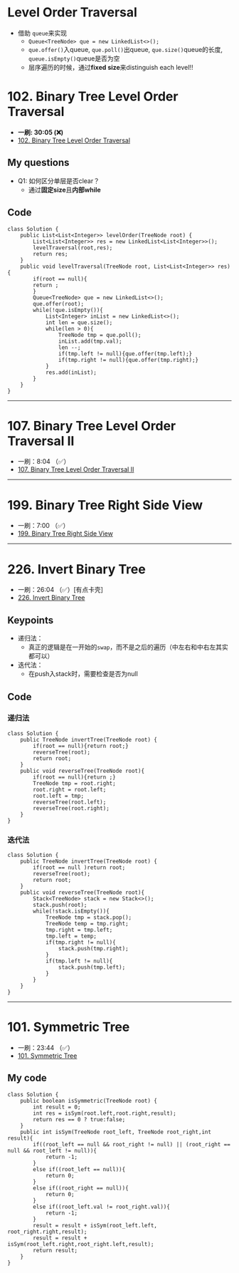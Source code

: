 # Level Order Traversal
* 借助 `queue`来实现
  * `Queue<TreeNode> que = new LinkedList<>();`
  * `que.offer()`入queue, `que.poll()`出queue, `que.size()`queue的长度, `queue.isEmpty()`queue是否为空
  * 层序遍历的时候，通过**fixed size**来distinguish each level!! 
# 102. Binary Tree Level Order Traversal
* **一刷: 30:05 (❌)**
* [102. Binary Tree Level Order Traversal](https://leetcode.com/problems/binary-tree-level-order-traversal/submissions/)
  
## My questions
* Q1: 如何区分单层是否clear？
  * 通过**固定size**且**内部while**

## Code
```
class Solution {
    public List<List<Integer>> levelOrder(TreeNode root) {
        List<List<Integer>> res = new LinkedList<List<Integer>>();
        levelTraversal(root,res);
        return res;
    }
    public void levelTraversal(TreeNode root, List<List<Integer>> res){
        if(root == null){
        return ;
        }
        Queue<TreeNode> que = new LinkedList<>();
        que.offer(root);
        while(!que.isEmpty()){
            List<Integer> inList = new LinkedList<>();
            int len = que.size();
            while(len > 0){
                TreeNode tmp = que.poll();
                inList.add(tmp.val);
                len --;
                if(tmp.left != null){que.offer(tmp.left);}
                if(tmp.right != null){que.offer(tmp.right);}
            }
            res.add(inList);
        }
    }
}
```
***
# 107. Binary Tree Level Order Traversal II
* 一刷：8:04 （✅）
* [107. Binary Tree Level Order Traversal II](https://leetcode.com/problems/binary-tree-level-order-traversal-ii/description/)

***
# 199. Binary Tree Right Side View
* 一刷：7:00 （✅）
* [199. Binary Tree Right Side View](https://leetcode.com/problems/binary-tree-right-side-view/description/)

***
# 226. Invert Binary Tree
* 一刷：26:04 （✅）[有点卡壳]
* [226. Invert Binary Tree](https://leetcode.com/problems/invert-binary-tree/description/)

## Keypoints
* 递归法：
  * 真正的逻辑是在一开始的`swap`，而不是之后的遍历（中左右和中右左其实都可以）
* 迭代法：
  * 在push入stack时，需要检查是否为null
  

## Code
### 递归法
```
class Solution {
    public TreeNode invertTree(TreeNode root) {
        if(root == null){return root;}
        reverseTree(root);
        return root;
    }
    public void reverseTree(TreeNode root){
        if(root == null){return ;}
        TreeNode tmp = root.right;
        root.right = root.left;
        root.left = tmp;
        reverseTree(root.left);
        reverseTree(root.right);
    }
}
```
### 迭代法
```
class Solution {
    public TreeNode invertTree(TreeNode root) {
        if(root == null )return root;
        reverseTree(root);
        return root;
    }
    public void reverseTree(TreeNode root){
        Stack<TreeNode> stack = new Stack<>();
        stack.push(root);
        while(!stack.isEmpty()){
            TreeNode tmp = stack.pop();
            TreeNode temp = tmp.right;
            tmp.right = tmp.left;
            tmp.left = temp;
            if(tmp.right != null){
                stack.push(tmp.right);
            }
            if(tmp.left != null){
                stack.push(tmp.left);
            }
        }
    }
}
```
***
# 101. Symmetric Tree
* 一刷：23:44 （✅）
* [101. Symmetric Tree](https://leetcode.com/problems/symmetric-tree/description/)

## My code
```
class Solution {
    public boolean isSymmetric(TreeNode root) {
        int result = 0;
        int res = isSym(root.left,root.right,result);
        return res == 0 ? true:false;
    }
    public int isSym(TreeNode root_left, TreeNode root_right,int result){
        if((root_left == null && root_right != null) || (root_right == null && root_left != null)){
            return -1;
        }
        else if((root_left == null)){
            return 0;
        }
        else if((root_right == null)){
            return 0;
        }
        else if((root_left.val != root_right.val)){
            return -1;
        }
        result = result + isSym(root_left.left, root_right.right,result);
        result = result + isSym(root_left.right,root_right.left,result);
        return result;
    }
}
```
